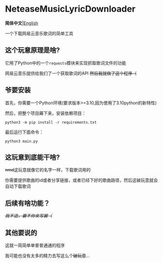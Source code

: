 # NeteaseMusicLyricDownloader
**简体中文**|[English](./README_en.md)

一个下载网易云音乐歌词的简单工具

## 这个玩意原理是啥?
它用了Python中的一个`requests`模块来实现抓取歌词文件的功能

网易云音乐提供给我们了一个获取歌词的API ~~然后我就做了这个程序（~~

## 爷要安装
首先，你需要一个Python环境(要求版本>=3.10,因为使用了3.10python的新特性)

然后，把整个项目薅下来，安装依赖项目：
```commandline
python3 -m pip install -r requirements.txt
```
最后运行下面命令：
```commandline
python3 main.py
```

## 这玩意到底能干啥?
~~nmd~~这玩意就像它的名字一样，下载歌词用的

你需要提供歌曲的id或者分享链接，或者已经下好的歌曲路径，然后这破玩意就会自动下载歌词

## 后续有啥功能？

_~~我不造，要不你来写罢（~~_

## 其他要说的

这就一简简单单普普通通的程序

我可能也没有太多的精力去写这么个~~破玩意~~...
